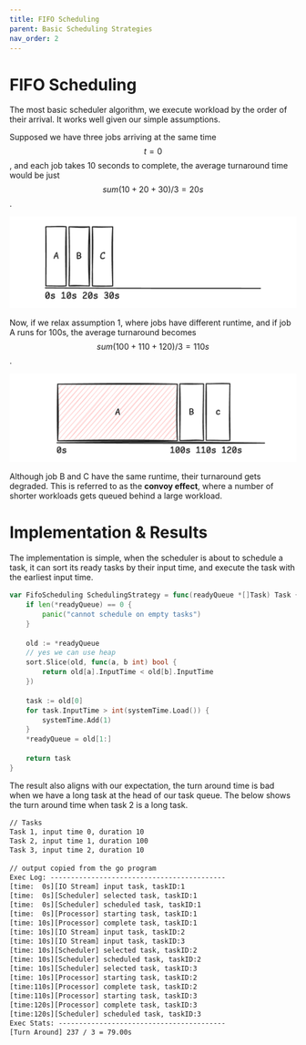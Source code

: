 ```yaml
---
title: FIFO Scheduling
parent: Basic Scheduling Strategies
nav_order: 2
---
```

# FIFO Scheduling
The most basic scheduler algorithm, we execute workload by the order of their arrival. It works well given our simple assumptions.

Supposed we have three jobs arriving at the same time $$t=0$$, and each job takes 10 seconds to complete, the average turnaround time would be just $$sum(10+20+30)/3=20s$$.

![](2-schedule_fifo_1.png)

Now, if we relax assumption 1, where jobs have different runtime, and if job A runs for 100s, the average turnaround becomes $$sum(100+110+120)/3=110s$$. 

![](2-schedule_fifo_2.png)

Although job B and C have the same runtime, their turnaround gets degraded. This is referred to as the **convoy effect**, where a number of shorter workloads gets queued behind a large workload.

# Implementation & Results
The implementation is simple, when the scheduler is about to schedule a task, it can sort its ready tasks by their input time, and execute the task with the earliest input time.

```go
var FifoScheduling SchedulingStrategy = func(readyQueue *[]Task) Task {
	if len(*readyQueue) == 0 {
		panic("cannot schedule on empty tasks")
	}

	old := *readyQueue
    // yes we can use heap
	sort.Slice(old, func(a, b int) bool {
		return old[a].InputTime < old[b].InputTime
	})

	task := old[0]
	for task.InputTime > int(systemTime.Load()) {
		systemTime.Add(1)
	}
	*readyQueue = old[1:]

	return task
}
```

The result also aligns with our expectation, the turn around time is bad when we have a long task at the head of our task queue. The below shows the turn around time when task 2 is a long task.
```
// Tasks
Task 1, input time 0, duration 10
Task 2, input time 1, duration 100
Task 3, input time 2, duration 10

// output copied from the go program
Exec Log: -------------------------------------------
[time:  0s][IO Stream] input task, taskID:1
[time:  0s][Scheduler] selected task, taskID:1
[time:  0s][Scheduler] scheduled task, taskID:1
[time:  0s][Processor] starting task, taskID:1
[time: 10s][Processor] complete task, taskID:1
[time: 10s][IO Stream] input task, taskID:2
[time: 10s][IO Stream] input task, taskID:3
[time: 10s][Scheduler] selected task, taskID:2
[time: 10s][Scheduler] scheduled task, taskID:2
[time: 10s][Scheduler] selected task, taskID:3
[time: 10s][Processor] starting task, taskID:2
[time:110s][Processor] complete task, taskID:2
[time:110s][Processor] starting task, taskID:3
[time:120s][Processor] complete task, taskID:3
[time:120s][Scheduler] scheduled task, taskID:3
Exec Stats: -----------------------------------------
[Turn Around] 237 / 3 = 79.00s
```
